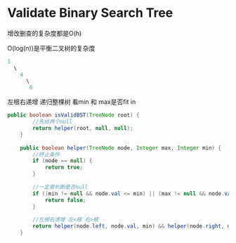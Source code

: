 # Validate Binary Search Tree

增改删查的复杂度都是O(h)

O(log(n))是平衡二叉树的复杂度

```java
1
  \
    4
      \
       6
```


左根右递增 递归整棵树 看min 和 max是否fit in
```java
public boolean isValidBST(TreeNode root) {
        //先给两个null
        return helper(root, null, null);
    }
    
    public boolean helper(TreeNode node, Integer max, Integer min) {
        //终止条件
        if (node == null) {
            return true;
        }
        
        //一定要判断是否null
        if ((min != null && node.val <= min) || (max != null && node.val >= max)) {
            return false;
        }
        
        //左根右递增 左<根 右>根
        return helper(node.left, node.val, min) && helper(node.right, max, node.val);
    }
```